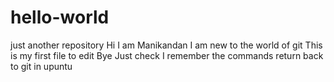 # hello-world
just another repository
Hi I am Manikandan
I am new to the world of git
This is my first file to edit
Bye
Just check I remember the commands
return back to git in upuntu
